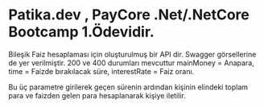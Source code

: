 # Patika.dev , PayCore .Net/.NetCore Bootcamp 1.Ödevidir.
Bileşik Faiz hesaplaması için oluşturulmuş bir API dir.
Swagger görsellerine de yer verilmiştir. 200 ve 400 durumları mevcuttur
mainMoney = Anapara,
time = Faizde bırakılacak süre,
interestRate = Faiz oranı.

Bu üç parametre girilerek geçen sürenin ardından kişinin elindeki toplam para ve faizden gelen para hesaplanarak kişiye iletilir.
